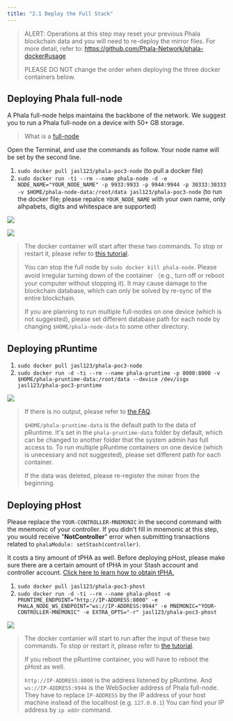 ```yaml
---
title: "2.1 Deploy the Full Stack"
---
```


> ALERT: Operations at this step may reset your previous Phala blockchain data and you will need to re-deploy the mirror files. For more detail, refer to: <https://github.com/Phala-Network/phala-docker#usage>
> 
> PLEASE DO NOT change the order when deploying the three docker containers below. 

## Deploying Phala full-node

A Phala full-node helps maintains the backbone of the network. We suggest you to run a Phala full-node on a device with 50+ GB storage.

> What is a [full-node](https://wiki.phala.network/en-us/docs/poc2/run-a-full-node/)

Open the Terminal, and use the commands as follow. Your node name will be set by the second line. 

1. `sudo docker pull jasl123/phala-poc3-node` (to pull a docker file)
2. `sudo docker run -ti --rm --name phala-node -d -e NODE_NAME="YOUR_NODE_NAME" -p 9933:9933 -p 9944:9944 -p 30333:30333 -v $HOME/phala-node-data:/root/data jasl123/phala-poc3-node` (to run the docker file; please repalce `YOUR_NODE_NAME` with your own name, only alhpabets, digits and whitespace are supported)

![](/images/docs/poc3/2.1-1.png)

![](/images/docs/poc3/2.1-2.png)

> The docker container will start after these two commands. To stop or restart it, please refer to [this tutorial](https://github.com/Phala-Network/phala-docker#usage). 
>
> You can stop the full node by `sudo docker kill phala-node`. Please avoid irregular turning down of the container （e.g., turn off or reboot your computer without stopping it). It may cause damage to the blockchain database, which can only be solved by re-sync of the entire blockchain.
>
> If you are planning to run multiple full-nodes on one device (which is not suggested), please set different database path for each node by changing `$HOME/phala-node-data` to some other directory.

## Deploying pRuntime

1. `sudo docker pull jasl123/phala-poc3-node`
2. `sudo docker run -d -ti --rm --name phala-pruntime -p 8000:8000 -v $HOME/phala-pruntime-data:/root/data --device /dev/isgx jasl123/phala-poc3-pruntime`

![](/images/docs/poc3/2.1-3.png)

> If there is no output, please refer to [the FAQ](https://hackmd.io/@phala/ryUTdShtP).
>
> `$HOME/phala-pruntime-data` is the default path to the data of pRuntime. It's set in the `phala-pruntime-data` folder by default, which can be changed to another folder that the system admin has full access to. To run multiple pRuntime containers on one device (which is unecessary and not suggested), please set different path for each container.
>
> If the data was deleted, please re-register the miner from the beginning. 

## Deploying pHost

Please replace the `YOUR-CONTROLLER-MNEMONIC` in the second command with the mnemonic of your controller. If you didn't fill in mnemonic at this step, you would receive "**NotController**" error when submitting transactions related to `phalaModule: setStash(controller)`.

It costs a tiny amount of tPHA as well. Before deploying pHost, please make sure there are a certain amount of tPHA in your Stash account and controller account. [Click here to learn how to obtain tPHA.](https://forum.phala.network/t/how-to-obtain-tpha-on-testnet-vendetta/1254)

1. `sudo docker pull jasl123/phala-poc3-phost`
2. `sudo docker run -d -ti --rm --name phala-phost -e PRUNTIME_ENDPOINT="http://IP-ADDRESS:8000" -e PHALA_NODE_WS_ENDPOINT="ws://IP-ADDRESS:9944" -e MNEMONIC="YOUR-CONTROLLER-MNEMONIC" -e EXTRA_OPTS="-r" jasl123/phala-poc3-phost`

![](/images/docs/poc3/2.1-4.png)

> The docker contanier will start to run after the input of these two commands. To stop or restart it, please refer to [the tutorial](https://github.com/Phala-Network/phala-docker#usage). 
>
> If you reboot the pRuntime container, you will have to reboot the pHost as well.
>
> `http://IP-ADDRESS:8000` is the address listened by pRuntime. And `ws://IP-ADDRESS:9944` is the WebSocker address of Phala full-node. They have to replace `IP-ADDRESS` by the IP address of your host machine instead of the localhost (e.g. `127.0.0.1`) You can find your IP address by `ip addr` command.

